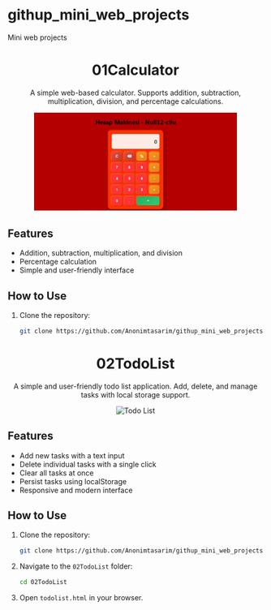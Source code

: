 # githup_mini_web_projects
Mini web projects

<h1 align="center">01Calculator</h1>

<p align="center">
  A simple web-based calculator. Supports addition, subtraction, multiplication, division, and percentage calculations.
</p>

<p align="center">
  <img src="https://github.com/Anonimtasarim/githup_mini_web_project/blob/main/Hesap_makinesi01/Hesap_makinesi.JPG" alt="Calculator" width="400">
</p>

## Features

- Addition, subtraction, multiplication, and division
- Percentage calculation
- Simple and user-friendly interface

## How to Use

1. Clone the repository:
   ```bash
   git clone https://github.com/Anonimtasarim/githup_mini_web_projects.git
   ```

<h1 align="center">02TodoList</h1>

<p align="center">
  A simple and user-friendly todo list application. Add, delete, and manage tasks with local storage support.
</p>

<p align="center">
  <img src="https://github.com/Anonimtasarim/githup_mini_web_projects/blob/main/02TodoList/todo_list.JPG" alt="Todo List" width="400">
</p>

## Features

- Add new tasks with a text input
- Delete individual tasks with a single click
- Clear all tasks at once
- Persist tasks using localStorage
- Responsive and modern interface

## How to Use

1. Clone the repository:
   ```bash
   git clone https://github.com/Anonimtasarim/githup_mini_web_projects.git
   ```
2. Navigate to the `02TodoList` folder:
   ```bash
   cd 02TodoList
   ```
3. Open `todolist.html` in your browser.
